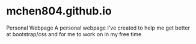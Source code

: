 # mchen804.github.io
Personal Webpage
A personal webpage I've created to help me get better at bootstrap/css and for me to work on in my free time
